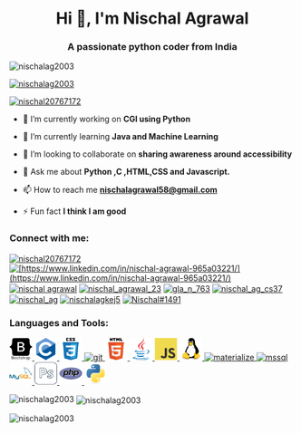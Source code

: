 <h1 align="center">Hi 👋, I'm Nischal Agrawal</h1>
<h3 align="center">A passionate python coder from India</h3>

<p align="left"> <img src="https://komarev.com/ghpvc/?username=nischalag2003&label=Profile%20views&color=0e75b6&style=flat" alt="nischalag2003" /> </p>

<p align="left"> <a href="https://github.com/ryo-ma/github-profile-trophy"><img src="https://github-profile-trophy.vercel.app/?username=nischalag2003" alt="nischalag2003" /></a> </p>

<p align="left"> <a href="https://twitter.com/nischal20767172" target="blank"><img src="https://img.shields.io/twitter/follow/nischal20767172?logo=twitter&style=for-the-badge" alt="nischal20767172" /></a> </p>

- 🔭 I’m currently working on **CGI using Python**

- 🌱 I’m currently learning **Java and Machine Learning**

- 👯 I’m looking to collaborate on **sharing awareness around accessibility**

- 💬 Ask me about **Python ,C ,HTML,CSS and Javascript.**

- 📫 How to reach me **nischalagrawal58@gmail.com**

- ⚡ Fun fact **I think I am good**

<h3 align="left">Connect with me:</h3>
<p align="left">
<a href="https://twitter.com/nischal20767172" target="blank"><img align="center" src="https://raw.githubusercontent.com/rahuldkjain/github-profile-readme-generator/master/src/images/icons/Social/twitter.svg" alt="nischal20767172" height="30" width="40" /></a>
<a href="https://linkedin.com/in/https://www.linkedin.com/in/nischal-agrawal-965a03221/" target="blank"><img align="center" src="https://raw.githubusercontent.com/rahuldkjain/github-profile-readme-generator/master/src/images/icons/Social/linked-in-alt.svg" alt="[https://www.linkedin.com/in/nischal-agrawal-965a03221/](https://www.linkedin.com/in/nischal-agrawal-965a03221/)" height="30" width="40" /></a>
<a href="https://fb.com/nischal agrawal" target="blank"><img align="center" src="https://raw.githubusercontent.com/rahuldkjain/github-profile-readme-generator/master/src/images/icons/Social/facebook.svg" alt="nischal agrawal" height="30" width="40" /></a>
<a href="https://instagram.com/nischal_agrawal_23" target="blank"><img align="center" src="https://raw.githubusercontent.com/rahuldkjain/github-profile-readme-generator/master/src/images/icons/Social/instagram.svg" alt="nischal_agrawal_23" height="30" width="40" /></a>
<a href="https://www.codechef.com/users/gla_n_763" target="blank"><img align="center" src="https://cdn.jsdelivr.net/npm/simple-icons@3.1.0/icons/codechef.svg" alt="gla_n_763" height="30" width="40" /></a>
<a href="https://www.hackerrank.com/nischal_ag_cs37" target="blank"><img align="center" src="https://raw.githubusercontent.com/rahuldkjain/github-profile-readme-generator/master/src/images/icons/Social/hackerrank.svg" alt="nischal_ag_cs37" height="30" width="40" /></a>
<a href="https://www.leetcode.com/nischal_ag" target="blank"><img align="center" src="https://raw.githubusercontent.com/rahuldkjain/github-profile-readme-generator/master/src/images/icons/Social/leet-code.svg" alt="nischal_ag" height="30" width="40" /></a>
<a href="https://auth.geeksforgeeks.org/user/nischalagkej5" target="blank"><img align="center" src="https://raw.githubusercontent.com/rahuldkjain/github-profile-readme-generator/master/src/images/icons/Social/geeks-for-geeks.svg" alt="nischalagkej5" height="30" width="40" /></a>
<a href="https://discord.gg/Nischal#1491" target="blank"><img align="center" src="https://raw.githubusercontent.com/rahuldkjain/github-profile-readme-generator/master/src/images/icons/Social/discord.svg" alt="Nischal#1491" height="30" width="40" /></a>
</p>

<h3 align="left">Languages and Tools:</h3>
<p align="left"> <a href="https://getbootstrap.com" target="_blank" rel="noreferrer"> <img src="https://raw.githubusercontent.com/devicons/devicon/master/icons/bootstrap/bootstrap-plain-wordmark.svg" alt="bootstrap" width="40" height="40"/> </a> <a href="https://www.cprogramming.com/" target="_blank" rel="noreferrer"> <img src="https://raw.githubusercontent.com/devicons/devicon/master/icons/c/c-original.svg" alt="c" width="40" height="40"/> </a> <a href="https://www.w3schools.com/css/" target="_blank" rel="noreferrer"> <img src="https://raw.githubusercontent.com/devicons/devicon/master/icons/css3/css3-original-wordmark.svg" alt="css3" width="40" height="40"/> </a> <a href="https://git-scm.com/" target="_blank" rel="noreferrer"> <img src="https://www.vectorlogo.zone/logos/git-scm/git-scm-icon.svg" alt="git" width="40" height="40"/> </a> <a href="https://www.w3.org/html/" target="_blank" rel="noreferrer"> <img src="https://raw.githubusercontent.com/devicons/devicon/master/icons/html5/html5-original-wordmark.svg" alt="html5" width="40" height="40"/> </a> <a href="https://www.java.com" target="_blank" rel="noreferrer"> <img src="https://raw.githubusercontent.com/devicons/devicon/master/icons/java/java-original.svg" alt="java" width="40" height="40"/> </a> <a href="https://developer.mozilla.org/en-US/docs/Web/JavaScript" target="_blank" rel="noreferrer"> <img src="https://raw.githubusercontent.com/devicons/devicon/master/icons/javascript/javascript-original.svg" alt="javascript" width="40" height="40"/> </a> <a href="https://www.linux.org/" target="_blank" rel="noreferrer"> <img src="https://raw.githubusercontent.com/devicons/devicon/master/icons/linux/linux-original.svg" alt="linux" width="40" height="40"/> </a> <a href="https://materializecss.com/" target="_blank" rel="noreferrer"> <img src="https://raw.githubusercontent.com/prplx/svg-logos/5585531d45d294869c4eaab4d7cf2e9c167710a9/svg/materialize.svg" alt="materialize" width="40" height="40"/> </a> <a href="https://www.microsoft.com/en-us/sql-server" target="_blank" rel="noreferrer"> <img src="https://www.svgrepo.com/show/303229/microsoft-sql-server-logo.svg" alt="mssql" width="40" height="40"/> </a> <a href="https://www.mysql.com/" target="_blank" rel="noreferrer"> <img src="https://raw.githubusercontent.com/devicons/devicon/master/icons/mysql/mysql-original-wordmark.svg" alt="mysql" width="40" height="40"/> </a> <a href="https://www.photoshop.com/en" target="_blank" rel="noreferrer"> <img src="https://raw.githubusercontent.com/devicons/devicon/master/icons/photoshop/photoshop-line.svg" alt="photoshop" width="40" height="40"/> </a> <a href="https://www.php.net" target="_blank" rel="noreferrer"> <img src="https://raw.githubusercontent.com/devicons/devicon/master/icons/php/php-original.svg" alt="php" width="40" height="40"/> </a> <a href="https://www.python.org" target="_blank" rel="noreferrer"> <img src="https://raw.githubusercontent.com/devicons/devicon/master/icons/python/python-original.svg" alt="python" width="40" height="40"/> </a> </p>

<p><img align="left" src="https://github-readme-stats.vercel.app/api/top-langs?username=nischalag2003&show_icons=true&locale=en&layout=compact" alt="nischalag2003" /></p>

<p>&nbsp;<img align="center" src="https://github-readme-stats.vercel.app/api?username=nischalag2003&show_icons=true&locale=en" alt="nischalag2003" /></p>

<p><img align="center" src="https://github-readme-streak-stats.herokuapp.com/?user=nischalag2003&" alt="nischalag2003" /></p>
